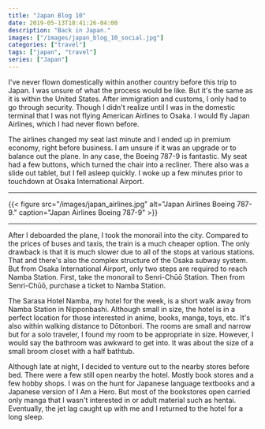 ```yaml
---
title: "Japan Blog 10"
date: 2019-05-13T18:41:26-04:00
description: "Back in Japan."
images: ["/images/japan_blog_10_social.jpg"]
categories: ["travel"]
tags: ["japan", "travel"]
series: ["Japan"]
---
```


I've never flown domestically within another country before this trip to Japan. I was unsure of what the process would be like. But it's the same as it is within the United States. After immigration and customs, I only had to go through security. Though I didn't realize until I was in the domestic terminal that I was not flying American Airlines to Osaka. I would fly Japan Airlines, which I had never flown before.

The airlines changed my seat last minute and I ended up in premium economy, right before business. I am unsure if it was an upgrade or to balance out the plane. In any case, the Boeing 787-9 is fantastic. My seat had a few buttons, which turned the chair into a recliner. There also was a slide out tablet, but I fell asleep quickly. I woke up a few minutes prior to touchdown at Osaka International Airport.

---

{{< figure src="/images/japan_airlines.jpg" alt="Japan Airlines Boeing 787-9." caption="Japan Airlines Boeing 787-9" >}}

---

After I deboarded the plane, I took the monorail into the city. Compared to the prices of buses and taxis, the train is a much cheaper option. The only drawback is that it is much slower due to all of the stops at various stations. That and there's also the complex structure of the Osaka subway system. But from Osaka International Airport, only two steps are required to reach Namba Station. First, take the monorail to Senri-Chūō Station. Then from Senri-Chūō, purchase a ticket to Namba Station.

The Sarasa Hotel Namba, my hotel for the week, is a short walk away from Namba Station in Nipponbashi. Although small in size, the hotel is in a perfect location for those interested in anime, books, manga, toys, etc. It's also within walking distance to Dōtonbori. The rooms are small and narrow but for a solo traveler, I found my room to be appropriate in size. However, I would say the bathroom was awkward to get into. It was about the size of a small broom closet with a half bathtub.

Although late at night, I decided to venture out to the nearby stores before bed. There were a few still open nearby the hotel. Mostly book stores and a few hobby shops. I was on the hunt for Japanese language textbooks and a Japanese version of I Am a Hero. But most of the bookstores open carried only manga that I wasn't interested in or adult material such as hentai. Eventually, the jet lag caught up with me and I returned to the hotel for a long sleep.
